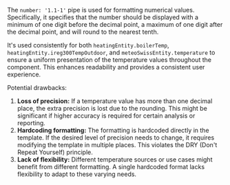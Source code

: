 The `number: '1.1-1'` pipe is used for formatting numerical values. Specifically, it specifies that the number should be displayed with a minimum of one digit before the decimal point, a maximum of one digit after the decimal point, and will round to the nearest tenth.

It's used consistently for both `heatingEntity.boilerTemp`, `heatingEntity.ireg300TempOutdoor`, and `meteoSwissEntity.temperature` to ensure a uniform presentation of the temperature values throughout the component. This enhances readability and provides a consistent user experience.

Potential drawbacks:

1.  **Loss of precision:**  If a temperature value has more than one decimal place, the extra precision is lost due to the rounding. This might be significant if higher accuracy is required for certain analysis or reporting.
2.  **Hardcoding formatting:**  The formatting is hardcoded directly in the template. If the desired level of precision needs to change, it requires modifying the template in multiple places.  This violates the DRY (Don't Repeat Yourself) principle.
3.  **Lack of flexibility:**  Different temperature sources or use cases might benefit from different formatting.  A single hardcoded format lacks flexibility to adapt to these varying needs.